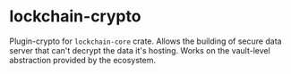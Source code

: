 # lockchain-crypto

Plugin-crypto for `lockchain-core` crate. Allows the building of secure data server that can't decrypt the data it's hosting. Works on the vault-level abstraction provided by the ecosystem.